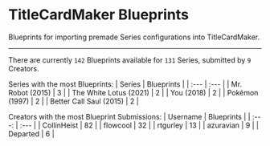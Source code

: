 # TitleCardMaker Blueprints

Blueprints for importing premade Series configurations into TitleCardMaker.

---

There are currently `142` Blueprints available for `131` Series, submitted by `9` Creators.

Series with the most Blueprints:
| Series | Blueprints |
| :--- | :--- |
| Mr. Robot (2015) | 3 |
| The White Lotus (2021) | 2 |
| You (2018) | 2 |
| Pokémon (1997) | 2 |
| Better Call Saul (2015) | 2 |

Creators with the most Blueprint Submissions:
| Username | Blueprints |
| :---: | :--- |
| CollinHeist | 82 |
| flowcool | 32 |
| rtgurley | 13 |
| azuravian | 9 |
| Departed | 6 |
